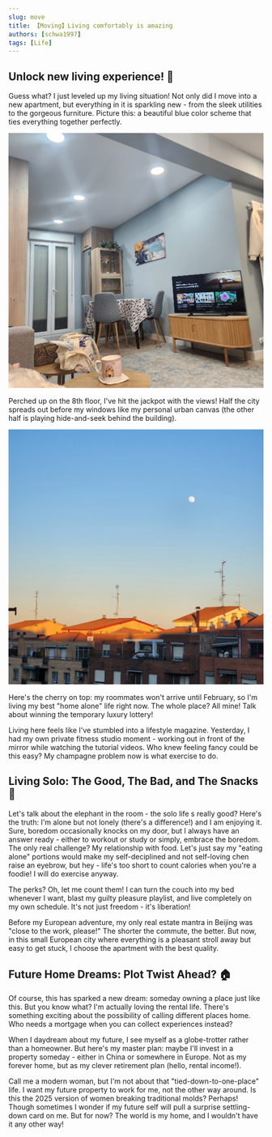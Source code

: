 ```yaml
---
slug: move
title: 【Moving】Living comfortably is amazing
authors: [schwa1997]
tags: [Life]
---
```


## Unlock new living experience! 🎉

Guess what? I just leveled up my living situation! Not only did I move into a new apartment, but everything in it is sparkling new - from the sleek utilities to the gorgeous furniture. Picture this: a beautiful blue color scheme that ties everything together perfectly.

![livingroom](5bf97ad3094d78c64dc4708eb609255.jpg)

Perched up on the 8th floor, I've hit the jackpot with the views! Half the city spreads out before my windows like my personal urban canvas (the other half is playing hide-and-seek behind the building).

![view](5b1abf946ed261bfb29194d6b775601.jpg)

Here's the cherry on top: my roommates won't arrive until February, so I'm living my best "home alone" life right now. The whole place? All mine! Talk about winning the temporary luxury lottery!

Living here feels like I've stumbled into a lifestyle magazine. Yesterday, I had my own private fitness studio moment - working out in front of the mirror while watching the tutorial videos. Who knew feeling fancy could be this easy? My champagne problem now is what exercise to do.

## Living Solo: The Good, The Bad, and The Snacks 🍕

Let's talk about the elephant in the room - the solo life s really good? Here's the truth: I'm alone but not lonely (there's a difference!) and I am enjoying it. Sure, boredom occasionally knocks on my door, but I always have an answer ready - either to workout or study or simply, embrace the boredom. The only real challenge? My relationship with food. Let's just say my "eating alone" portions would make my self-deciplined and not self-loving chen raise an eyebrow, but hey - life's too short to count calories when you're a foodie! I will do exercise anyway.

The perks? Oh, let me count them! I can turn the couch into my bed whenever I want, blast my guilty pleasure playlist, and live completely on my own schedule. It's not just freedom - it's liberation!

Before my European adventure, my only real estate mantra in Beijing was "close to the work, please!" The shorter the commute, the better. But now, in this small European city where everything is a pleasant stroll away but easy to get stuck, I choose the apartment with the best quality.

## Future Home Dreams: Plot Twist Ahead? 🏠

Of course, this has sparked a new dream: someday owning a place just like this. But you know what? I'm actually loving the rental life. There's something exciting about the possibility of calling different places home. Who needs a mortgage when you can collect experiences instead?

When I daydream about my future, I see myself as a globe-trotter rather than a homeowner. But here's my master plan: maybe I'll invest in a property someday - either in China or somewhere in Europe. Not as my forever home, but as my clever retirement plan (hello, rental income!).

Call me a modern woman, but I'm not about that "tied-down-to-one-place" life. I want my future property to work for me, not the other way around. Is this the 2025 version of women breaking traditional molds? Perhaps! Though sometimes I wonder if my future self will pull a surprise settling-down card on me. But for now? The world is my home, and I wouldn't have it any other way!
